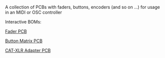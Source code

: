A collection of PCBs with faders, buttons, encoders (and so on ...) for usage in an MIDI or OSC controller

Interactive BOMs:

[Fader PCB](https://htmlpreview.github.io/?https://raw.githubusercontent.com/8-Lambda-8/ShowControllPCBs/main/faderBoard/bom/ibom.html)

[Button Matrix PCB](https://htmlpreview.github.io/?https://raw.githubusercontent.com/8-Lambda-8/ShowControllPCBs/main/buttonMatrixBoard/bom/ibom.html)

[CAT-XLR Adapter PCB](https://htmlpreview.github.io/?https://raw.githubusercontent.com/8-Lambda-8/ShowControllPCBs/main/CAT_XLR/bom/ibom.html)
